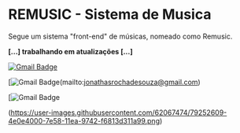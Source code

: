 # REMUSIC - Sistema de Musica
Segue um sistema "front-end" de músicas, nomeado como Remusic.

**[...] trabalhando em atualizações [...]**

[![Gmail Badge](https://img.shields.io/badge/-jonathasrochadesouza@gmail.com-6633cc?style=flat-square&logo=Gmail&logoColor=white&#link=mailto:jonathasrochadesouza@gmail.com-orange)](mailto:jonathasrochadesouza@gmail.com)

[![Gmail Badge](https://img.shields.io/badge/--jonathasrochadesouza@gmail.com-6633cc?style=flat-square&logo=Gmail&logoColor=white&#link=mailto:jonathasrochadesouza@gmail.com-orange)(mailto:jonathasrochadesouza@gmail.com)

[![Gmail Badge](https://img.shields.io/badge/-content-orange)

(https://user-images.githubusercontent.com/62067474/79252609-4e0e4000-7e58-11ea-9742-f6813d311a99.png)
